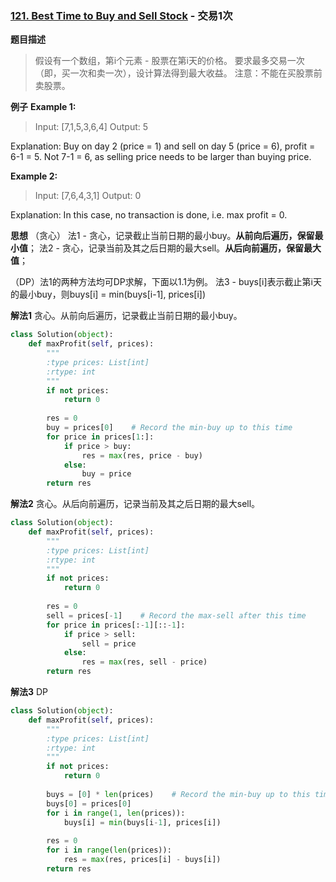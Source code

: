 ### [121. Best Time to Buy and Sell Stock](https://leetcode.com/problems/best-time-to-buy-and-sell-stock/description/) - 交易1次

**题目描述**
> 假设有一个数组，第i个元素 - 股票在第i天的价格。
> 要求最多交易一次（即，买一次和卖一次），设计算法得到最大收益。
> 注意：不能在买股票前卖股票。

**例子**
**Example 1:**
> Input: [7,1,5,3,6,4]
Output: 5

Explanation: Buy on day 2 (price = 1) and sell on day 5 (price = 6), profit = 6-1 = 5.
             Not 7-1 = 6, as selling price needs to be larger than buying price.

**Example 2:**
> Input: [7,6,4,3,1]
Output: 0

Explanation: In this case, no transaction is done, i.e. max profit = 0.

**思想**
（贪心）
法1 - 贪心，记录截止当前日期的最小buy。**从前向后遍历，保留最小值**；
法2 - 贪心，记录当前及其之后日期的最大sell。**从后向前遍历，保留最大值**；

（DP）法1的两种方法均可DP求解，下面以1.1为例。
法3 - buys[i]表示截止第i天的最小buy，则buys[i] = min(buys[i-1], prices[i])

**解法1**
贪心。从前向后遍历，记录截止当前日期的最小buy。
```python
class Solution(object):
    def maxProfit(self, prices):
        """
        :type prices: List[int]
        :rtype: int
        """
        if not prices:
            return 0
        
        res = 0
        buy = prices[0]    # Record the min-buy up to this time
        for price in prices[1:]:
            if price > buy:
                res = max(res, price - buy)
            else:
                buy = price
        return res
```
**解法2**
贪心。从后向前遍历，记录当前及其之后日期的最大sell。
```python
class Solution(object):
    def maxProfit(self, prices):
        """
        :type prices: List[int]
        :rtype: int
        """
        if not prices:
            return 0
        
        res = 0
        sell = prices[-1]    # Record the max-sell after this time
        for price in prices[:-1][::-1]:
            if price > sell:
                sell = price
            else:
                res = max(res, sell - price)
        return res
```
**解法3**
DP
```python
class Solution(object):
    def maxProfit(self, prices):
        """
        :type prices: List[int]
        :rtype: int
        """
        if not prices:
            return 0
        
        buys = [0] * len(prices)    # Record the min-buy up to this time
        buys[0] = prices[0]
        for i in range(1, len(prices)):
            buys[i] = min(buys[i-1], prices[i])
        
        res = 0
        for i in range(len(prices)):
            res = max(res, prices[i] - buys[i])
        return res
```

